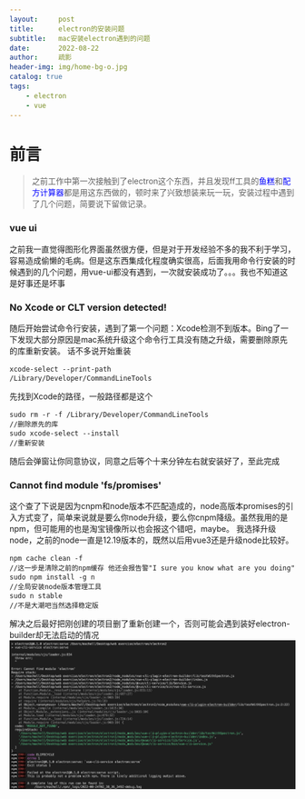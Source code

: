 ```yaml
---
layout:     post
title:     	electron的安装问题
subtitle: 	mac安装electron遇到的问题
date:       2022-08-22
author:     疏影
header-img: img/home-bg-o.jpg
catalog: true
tags:
    - electron
    - vue
---
```


# 前言
>之前工作中第一次接触到了electron这个东西，并且发现ff工具的<font color=blue>鱼糕</font>和<font color=blue>配方计算器</font>都是用这东西做的，顿时来了兴致想装来玩一玩，安装过程中遇到了几个问题，简要说下留做记录。

### vue ui
之前我一直觉得图形化界面虽然很方便，但是对于开发经验不多的我不利于学习，容易造成偷懒的毛病。但是这东西集成化程度确实很高，后面我用命令行安装的时候遇到的几个问题，用vue-ui都没有遇到，一次就安装成功了。。。我也不知道这是好事还是坏事

### No Xcode or CLT version detected!
随后开始尝试命令行安装，遇到了第一个问题：Xcode检测不到版本。Bing了一下发现大部分原因是mac系统升级这个命令行工具没有随之升级，需要删除原先的库重新安装。
话不多说开始重装
```
xcode-select --print-path
/Library/Developer/CommandLineTools
```
先找到Xcode的路径，一般路径都是这个
```
sudo rm -r -f /Library/Developer/CommandLineTools
//删除原先的库
sudo xcode-select --install
//重新安装
```
随后会弹窗让你同意协议，同意之后等个十来分钟左右就安装好了，至此完成

### Cannot find module 'fs/promises'
这个查了下说是因为cnpm和node版本不匹配造成的，node高版本promises的引入方式变了，简单来说就是要么你node升级，要么你cnpm降级。虽然我用的是npm，但可能用的也是淘宝镜像所以也会报这个错吧，maybe。
我选择升级node，之前的node一直是12.19版本的，既然以后用vue3还是升级node比较好。
```
npm cache clean -f
//这一步是清除之前的npm缓存 他还会报告警"I sure you know what are you doing"
sudo npm install -g n
//全局安装node版本管理工具
sudo n stable
//不是大潮吧当然选择稳定版
```
解决之后最好把刚创建的项目删了重新创建一个，否则可能会遇到装好electron-builder却无法启动的情况
![package.json里显示了依赖却还是找不到](/img/2022-08-22-error.png)